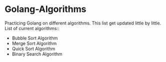 # Golang-Algorithms

Practicing Golang on different algorithms. This list get updated little by little. List of current algorithms::

- Bubble Sort Algorithm
- Merge Sort Algorithm
- Quick Sort Algorithm
- Binary Search Algorithm
 
